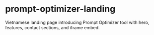 # prompt-optimizer-landing
Vietnamese landing page introducing Prompt Optimizer tool with hero, features, contact sections, and iframe embed.
